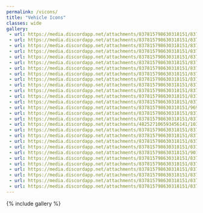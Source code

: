 ```yaml
---  
permalink: /vicons/  
title: "Vehicle Icons"  
classes: wide  
gallery:  
 - url: https://media.discordapp.net/attachments/837815798630318151/837816281607831562/icon-vehicle-jeep.png
 - url: https://media.discordapp.net/attachments/837815798630318151/837816370410160158/icon-vehicle-scooter.png
 - url: https://media.discordapp.net/attachments/837815798630318151/837816249861144596/icon-vehicle-bus.png
 - url: https://media.discordapp.net/attachments/837815798630318151/837816423866040329/icon-vehicle-superjeep.png
 - url: https://media.discordapp.net/attachments/837815798630318151/837816442379567154/icon-vehicle-tractor.png
 - url: https://media.discordapp.net/attachments/837815798630318151/837816329045016657/icon-vehicle-motocross.png
 - url: https://media.discordapp.net/attachments/837815798630318151/837816240361701436/icon-vehicle-buggy.png
 - url: https://media.discordapp.net/attachments/837815798630318151/837816405725544458/icon-vehicle-sportscar.png
 - url: https://media.discordapp.net/attachments/837815798630318151/837816307909918720/icon-vehicle-monster.png
 - url: https://media.discordapp.net/attachments/837815798630318151/837816462014021672/icon-vehicle-upsidedown.png
 - url: https://media.discordapp.net/attachments/837815798630318151/837816340139737158/icon-vehicle-pickup.png
 - url: https://media.discordapp.net/attachments/837815798630318151/837816258300346368/icon-vehicle-chopper.png
 - url: https://media.discordapp.net/attachments/837815798630318151/837816432506306600/icon-vehicle-tank.png
 - url: https://media.discordapp.net/attachments/837815798630318151/969001514540601354/icon-vehicle-lowrider.png
 - url: https://media.discordapp.net/attachments/837815798630318151/837816396632162344/icon-vehicle-snowmobile.png
 - url: https://media.discordapp.net/attachments/837815798630318151/837816298431840266/icon-vehicle-monowheel.png
 - url: https://media.discordapp.net/attachments/482527106593456141/1031876446139981874/icon-vehicle-beast.png
 - url: https://media.discordapp.net/attachments/837815798630318151/837816361392275476/icon-vehicle-rally.png
 - url: https://media.discordapp.net/attachments/837815798630318151/837816265673670696/icon-vehicle-formula.png
 - url: https://media.discordapp.net/attachments/837815798630318151/837816350129913916/icon-vehicle-racing-truck.png
 - url: https://media.discordapp.net/attachments/837815798630318151/837816273789517855/icon-vehicle-hotrod.png
 - url: https://media.discordapp.net/attachments/837815798630318151/901617356231569448/icon-vehicle-cc-ev.png
 - url: https://media.discordapp.net/attachments/837815798630318151/837816414562811914/icon-vehicle-street-bike.png
 - url: https://media.discordapp.net/attachments/837815798630318151/837816289631535144/icon-vehicle-lambo.png
 - url: https://media.discordapp.net/attachments/837815798630318151/837816319109627914/icon-vehicle-moonlander.png
 - url: https://media.discordapp.net/attachments/837815798630318151/837816379080048660/icon-vehicle-sled.png
 - url: https://media.discordapp.net/attachments/837815798630318151/837816452105895986/icon-vehicle-tube.png
 - url: https://media.discordapp.net/attachments/837815798630318151/837816388218912775/icon-vehicle-snowboard.png  
---  
```



{% include gallery %}
